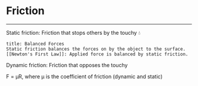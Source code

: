 # Friction
---
Static friction: Friction that stops others by the touchy 💧
```ad-note
title: Balanced Forces
Static friction balances the forces on by the object to the surface.
[[Newton's First Law]]: Applied force is balanced by static friction.
```

Dynamic friction: Friction that opposes the touchy 

F = μR, where μ is the coefficient of friction (dynamic and static)

